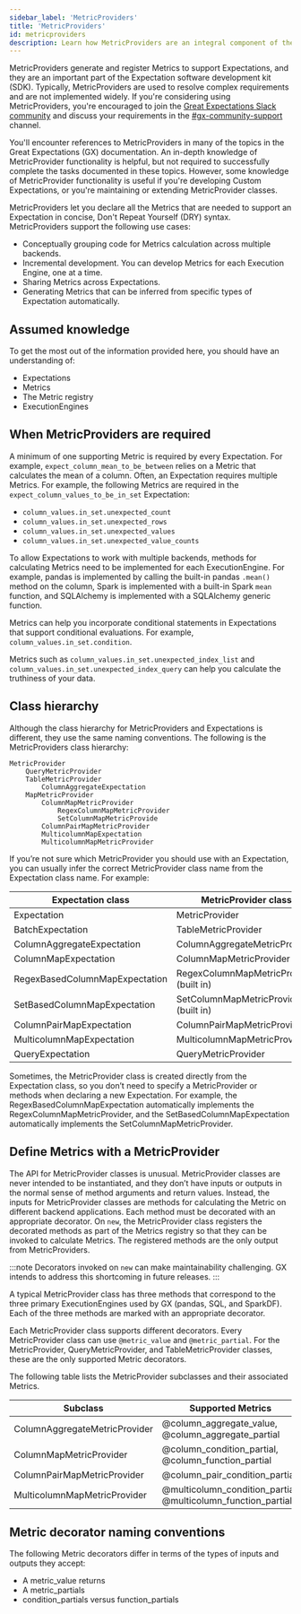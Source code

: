 ```yaml
---
sidebar_label: 'MetricProviders'
title: 'MetricProviders'
id: metricproviders
description: Learn how MetricProviders are an integral component of the Expectation software development kit (SDK).
---
```


MetricProviders generate and register Metrics to support Expectations, and they are an important part of the Expectation software development kit (SDK). Typically, MetricProviders are used to resolve complex requirements and are not implemented widely. If you're considering using MetricProviders, you're encouraged to join the [Great Expectations Slack community](https://greatexpectations.io/slack) and discuss your requirements in the [#gx-community-support](https://greatexpectationstalk.slack.com/archives/CUTCNHN82) channel.

You'll encounter references to MetricProviders in many of the topics in the Great Expectations (GX) documentation. An in-depth knowledge of MetricProvider functionality is helpful, but not required to successfully complete the tasks documented in these topics. However, some knowledge of MetricProvider functionality is useful if you're developing Custom Expectations, or you're maintaining or extending MetricProvider classes.

MetricProviders let you declare all the Metrics that are needed to support an Expectation in concise, Don't Repeat Yourself (DRY) syntax. MetricProviders support the following use cases:

- Conceptually grouping code for Metrics calculation across multiple backends.
- Incremental development. You can develop Metrics for each Execution Engine, one at a time.
- Sharing Metrics across Expectations.
- Generating Metrics that can be inferred from specific types of Expectation automatically.

## Assumed knowledge

To get the most out of the information provided here, you should have an understanding of:

- Expectations
- Metrics
- The Metric registry
- ExecutionEngines

## When MetricProviders are required

A minimum of one supporting Metric is required by every Expectation. For example, `expect_column_mean_to_be_between` relies on a Metric that calculates the mean of a column. Often, an Expectation requires multiple Metrics. For example, the following Metrics are required in the `expect_column_values_to_be_in_set` Expectation:

- `column_values.in_set.unexpected_count`
- `column_values.in_set.unexpected_rows`
- `column_values.in_set.unexpected_values`
- `column_values.in_set.unexpected_value_counts`

To allow Expectations to work with multiple backends, methods for calculating Metrics need to be implemented for each ExecutionEngine. For example, pandas is implemented by calling the built-in pandas `.mean()` method on the column, Spark is implemented with a built-in Spark `mean` function, and SQLAlchemy is implemented with a SQLAlchemy generic function.

Metrics can help you incorporate conditional statements in Expectations that support conditional evaluations. For example, `column_values.in_set.condition`.

Metrics such as `column_values.in_set.unexpected_index_list` and `column_values.in_set.unexpected_index_query` can help you calculate the truthiness of your data.

## Class hierarchy

Although the class hierarchy for MetricProviders and Expectations is different, they use the same naming conventions. The following is the MetricProviders class hierarchy:

```text
MetricProvider
    QueryMetricProvider
    TableMetricProvider
        ColumnAggregateExpectation
    MapMetricProvider
        ColumnMapMetricProvider
            RegexColumnMapMetricProvider
            SetColumnMapMetricProvide
        ColumnPairMapMetricProvider
        MulticolumnMapExpectation
        MulticolumnMapMetricProvider
```

If you’re not sure which MetricProvider you should use with an Expectation, you can usually infer the correct MetricProvider class name from the Expectation class name. For example:

| Expectation class                 | MetricProvider class                    |
| --------------------------------- | --------------------------------------- |
| Expectation                       | MetricProvider                          |
| BatchExpectation                  | TableMetricProvider                     |
| ColumnAggregateExpectation        | ColumnAggregateMetricProvider           |
| ColumnMapExpectation              | ColumnMapMetricProvider                 |
| RegexBasedColumnMapExpectation    | RegexColumnMapMetricProvider (built in) |
| SetBasedColumnMapExpectation      | SetColumnMapMetricProvider (built in)   |
| ColumnPairMapExpectation          | ColumnPairMapMetricProvider             |
| MulticolumnMapExpectation         | MulticolumnMapMetricProvider            |
| QueryExpectation                  | QueryMetricProvider                     |


Sometimes, the MetricProvider class is created directly from the Expectation class, so you don’t need to specify a MetricProvider or methods when declaring a new Expectation. For example, the RegexBasedColumnMapExpectation automatically implements the RegexColumnMapMetricProvider, and the SetBasedColumnMapExpectation automatically implements the SetColumnMapMetricProvider.

## Define Metrics with a MetricProvider

The API for MetricProvider classes is unusual. MetricProvider classes are never intended to be instantiated, and they don’t have inputs or outputs in the normal sense of method arguments and return values. Instead, the inputs for MetricProvider classes are methods for calculating the Metric on different backend applications. Each method must be decorated with an appropriate decorator. On `new`, the MetricProvider class registers the decorated methods as part of the Metrics registry so that they can be invoked to calculate Metrics. The registered methods are the only output from MetricProviders.

:::note
Decorators invoked on `new` can make maintainability challenging. GX intends to address this shortcoming in future releases.
:::

A typical MetricProvider class has three methods that correspond to the three primary ExecutionEngines used by GX (pandas, SQL, and SparkDF). Each of the three methods are marked with an appropriate decorator.

Each MetricProvider class supports different decorators. Every MetricProvider class can use `@metric_value` and `@metric_partial`. For the MetricProvider, QueryMetricProvider, and TableMetricProvider classes, these are the only supported Metric decorators.

The following table lists the MetricProvider subclasses and their associated Metrics.

| Subclass                          | Supported Metrics                                              |
| --------------------------------- | ---------------------------------------------------------------|
| ColumnAggregateMetricProvider     | @column_aggregate_value, @column_aggregate_partial             |
| ColumnMapMetricProvider           | @column_condition_partial, @column_function_partial            |
| ColumnPairMapMetricProvider       | @column_pair_condition_partial                                 |
| MulticolumnMapMetricProvider      | @multicolumn_condition_partial, @multicolumn_function_partial  |

## Metric decorator naming conventions

The following Metric decorators differ in terms of the types of inputs and outputs they accept:

- A metric_value returns
- A metric_partials
- condition_partials versus function_partials
